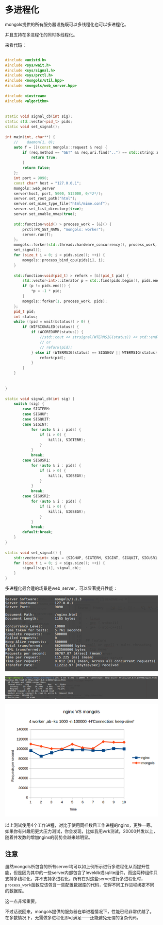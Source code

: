 # 多进程化

mongols提供的所有服务器设施既可以多线程化也可以多进程化。

并且支持在多进程化的同时多线程化。

来看代码：

```cpp

#include <unistd.h>
#include <sys/wait.h>
#include <sys/signal.h>
#include <sys/prctl.h>
#include <mongols/util.hpp>
#include <mongols/web_server.hpp>

#include <iostream>
#include <algorithm>


static void signal_cb(int sig);
static std::vector<pid_t> pids;
static void set_signal();

int main(int, char**) {
    //    daemon(1, 0);
    auto f = [](const mongols::request & req) {
        if (req.method == "GET" && req.uri.find("..") == std::string::npos) {
            return true;
        }
        return false;
    };
    int port = 9090;
    const char* host = "127.0.0.1";
    mongols::web_server
    server(host, port, 5000, 512000, 0/*2*/);
    server.set_root_path("html");
    server.set_mime_type_file("html/mime.conf");
    server.set_list_directory(true);
    server.set_enable_mmap(true);

    std::function<void() > process_work = [&]() {
        prctl(PR_SET_NAME, "mongols: worker");
        server.run(f);
    };
    mongols::forker(std::thread::hardware_concurrency(), process_work, pids);
    set_signal();
    for (size_t i = 0; i < pids.size(); ++i) {
        mongols::process_bind_cpu(pids[i], i);
    }

    std::function<void(pid_t) > refork = [&](pid_t pid) {
        std::vector<int>::iterator p = std::find(pids.begin(), pids.end(), pid);
        if (p != pids.end()) {
            *p = -1 * pid;
        }
        mongols::forker(1, process_work, pids);
    };
    pid_t pid;
    int status;
    while ((pid = wait(&status)) > 0) {
        if (WIFSIGNALED(status)) {
            if (WCOREDUMP(status)) {
                //std::cout << strsignal(WTERMSIG(status)) << std::endl;
                // or 
                // refork(pid);
            } else if (WTERMSIG(status) == SIGSEGV || WTERMSIG(status) == SIGBUS) {
                refork(pid);
            }
        }
    }


}

static void signal_cb(int sig) {
    switch (sig) {
        case SIGTERM:
        case SIGHUP:
        case SIGQUIT:
        case SIGINT:
            for (auto & i : pids) {
                if (i > 0) {
                    kill(i, SIGTERM);
                }
            }
            break;
        case SIGUSR1:
            for (auto & i : pids) {
                if (i > 0) {
                    kill(i, SIGSEGV);
                }
            }
            break;
        case SIGUSR2:
            for (auto & i : pids) {
                if (i > 0) {
                    kill(i, SIGSEGV);
                }
            }
            break;
        default:break;
    }
}

static void set_signal() {
    std::vector<int> sigs = {SIGHUP, SIGTERM, SIGINT, SIGQUIT, SIGUSR1, SIGUSR2};
    for (size_t i = 0; i < sigs.size(); ++i) {
        signal(sigs[i], signal_cb);
    }
}

```

多进程化最合适的场景是web_server，可以显著提升性能：


![ab_multi_process_web_server.png](image/ab_multi_process_web_server.png)

![wrk_multi_process_web_server.png](image/wrk_multi_process_web_server.png)

![nginxVSmongols.png](image/nginxVSmongols.png)

以上测试使用4个工作进程，对比于使用同样数目工作进程的nginx，更胜一筹。如果你有兴趣用更大压力测试，你会发现，比如我用wrk测试，20000并发以上，随着并发数的增加nginx的弱势会越来越明显。

## 注意

虽然mongols所包含的所有server均可以如上例所示进行多进程化从而提升性能，但是因为其中的一些server内部包含了leveldb或sqlite组件，而这两种组件只支持多线程化，并不支持多进程化，所有在对这些server进行多进程化时，`process_work`函数应该包含一些配置数据库的代码，使得不同工作进程绑定不同的数据库。

这一点非常重要。

不过话说回来，mongols提供的服务器在单进程情况下，性能已经非常优越了。在多数情况下，无需做多进程化即可满足——还能避免无谓的复杂代码。